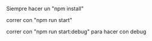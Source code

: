 Siempre hacer un "npm install"

correr con "npm run start"

correr con "npm run start:debug" para hacer con debug
